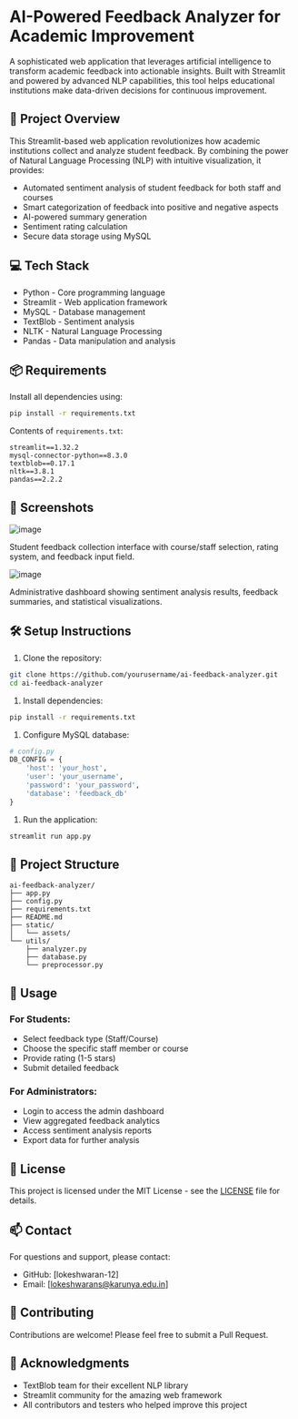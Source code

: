 # AI-Powered Feedback Analyzer for Academic Improvement

A sophisticated web application that leverages artificial intelligence to transform academic feedback into actionable insights. Built with Streamlit and powered by advanced NLP capabilities, this tool helps educational institutions make data-driven decisions for continuous improvement.

## 🧠 Project Overview

This Streamlit-based web application revolutionizes how academic institutions collect and analyze student feedback. By combining the power of Natural Language Processing (NLP) with intuitive visualization, it provides:

- Automated sentiment analysis of student feedback for both staff and courses
- Smart categorization of feedback into positive and negative aspects
- AI-powered summary generation
- Sentiment rating calculation
- Secure data storage using MySQL

## 💻 Tech Stack

- Python - Core programming language
- Streamlit - Web application framework
- MySQL - Database management
- TextBlob - Sentiment analysis
- NLTK - Natural Language Processing
- Pandas - Data manipulation and analysis

## 📦 Requirements

Install all dependencies using:

```bash
pip install -r requirements.txt
```

Contents of `requirements.txt`:

```
streamlit==1.32.2
mysql-connector-python==8.3.0
textblob==0.17.1
nltk==3.8.1
pandas==2.2.2
```

## 📸 Screenshots

![image](https://github.com/user-attachments/assets/260b67ae-81bd-49e6-9aff-a1cda354d04a)


Student feedback collection interface with course/staff selection, rating system, and feedback input field.

![image](https://github.com/user-attachments/assets/43ee20ac-667e-477e-b863-b63b9761ad84)


Administrative dashboard showing sentiment analysis results, feedback summaries, and statistical visualizations.

## 🛠️ Setup Instructions

1. Clone the repository:

```bash
git clone https://github.com/yourusername/ai-feedback-analyzer.git
cd ai-feedback-analyzer
```

1. Install dependencies:

```bash
pip install -r requirements.txt
```

1. Configure MySQL database:

```python
# config.py
DB_CONFIG = {
    'host': 'your_host',
    'user': 'your_username',
    'password': 'your_password',
    'database': 'feedback_db'
}
```

1. Run the application:

```bash
streamlit run app.py
```

## 📂 Project Structure

```
ai-feedback-analyzer/
├── app.py
├── config.py
├── requirements.txt
├── README.md
├── static/
│   └── assets/
└── utils/
    ├── analyzer.py
    ├── database.py
    └── preprocessor.py
```

## 🙋 Usage

### For Students:

- Select feedback type (Staff/Course)
- Choose the specific staff member or course
- Provide rating (1-5 stars)
- Submit detailed feedback

### For Administrators:

- Login to access the admin dashboard
- View aggregated feedback analytics
- Access sentiment analysis reports
- Export data for further analysis

## 📜 License

This project is licensed under the MIT License - see the [LICENSE](LICENSE) file for details.

## 📫 Contact

For questions and support, please contact:

- GitHub: [lokeshwaran-12]
- Email: [lokeshwarans@karunya.edu.in]

## 🤝 Contributing

Contributions are welcome! Please feel free to submit a Pull Request.

## 🌟 Acknowledgments

- TextBlob team for their excellent NLP library
- Streamlit community for the amazing web framework
- All contributors and testers who helped improve this project
